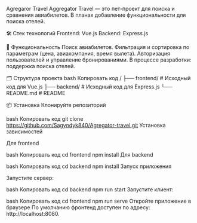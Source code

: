 Agregaror Travel
Aggregator Travel — это пет-проект для поиска и сравнения авиабилетов. В планах добавление функциональности для поиска отелей.

🛠️ Стек технологий
Frontend: Vue.js
Backend: Express.js

🚀 Функциональность
Поиск авиабилетов.
Фильтрация и сортировка по параметрам (цена, авиакомпания, время вылета).
Авторизация пользователей и управление бронированиями.
В процессе разработки: поддержка поиска отелей.

🗂️ Структура проекта
bash
Копировать код
/
├── frontend/      # Исходный код для Vue.js
├── backend/       # Исходный код для Express.js
└── README.md      # README

📦 Установка
Клонируйте репозиторий

bash
Копировать код
git clone https://github.com/Sagyndyk840/Agregator-travel.git
Установка зависимостей

Для frontend

bash
Копировать код
cd frontend
npm install
Для backend

bash
Копировать код
cd backend
npm install
Запуск приложения

Запустите сервер:

bash
Копировать код
cd backend
npm run start
Запустите клиент:

bash
Копировать код
cd frontend
npm run serve
Откройте приложение в браузере
По умолчанию фронтенд доступен по адресу: http://localhost:8080.

